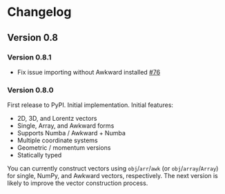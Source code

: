 # Changelog

## Version 0.8

### Version 0.8.1

* Fix issue importing without Awkward installed [#76][]

[#76]: https://github.com/scikit-hep/vector/pull/76

### Version 0.8.0

First release to PyPI. Initial implementation. Initial features:

* 2D, 3D, and Lorentz vectors
* Single, Array, and Awkward forms
* Supports Numba / Awkward + Numba
* Multiple coordinate systems
* Geometric / momentum versions
* Statically typed

You can currently construct vectors using `obj`/`arr`/`awk` (or
`obj`/`array`/`Array`) for single, NumPy, and Awkward vectors, respectively.
The next version is likely to improve the vector construction process.

